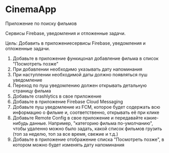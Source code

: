 # CinemaApp
Приложение по поиску фильмов

Сервисы Firebase, уведомления и отложенные задачи.

Цель: Добавить в приложениесервисы Firebase, уведомления и отложенные задачи.

1. Добавьте в приложение функицонал добавление фильма в список "Посмотреть позже"
2. При добавлении необходимо указывать дату напоминания
3. При наступлении необходимой даты должно появляться пуш уведомление
4. Переход по пуш уведомлению должен открывать детальную страницу фильма
5. Добавьте crashlytics в свое приложение
6. Добавьте в приложение Firebase Cloud Messaging
7. Добавьте пуш уведомление из FCM, которое будет содержать всю информацию о фильме и, соответственно, открывать её при клике
8. Добавьте Remote Config в свое приложение и передавайте какие-нибудь данные. Например, "категорию фильма по-умолчанию", чтобы удаленно можно было задать, какой список фильмов грузить (топ за неделю, топ за все время, свежие и т.д.)
9. Добавьте в приложение отображение списка "Посмотреть позже", в котором можно будет изменять дату напоминания
